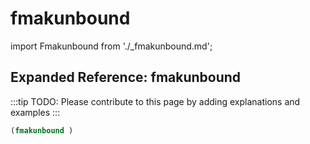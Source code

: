 # fmakunbound

import Fmakunbound from './_fmakunbound.md';

<Fmakunbound />

## Expanded Reference: fmakunbound

:::tip
TODO: Please contribute to this page by adding explanations and examples
:::

```lisp
(fmakunbound )
```
